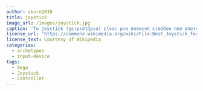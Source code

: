 ```yaml
---
author: vburn2018
title: joystick
image_url: /images/joystick.jpg
caption: 'Το joystick (χειριστήριο) είναι μια συσκευή εισόδου που αποτελείται από έναν μοχλό που περιστρέφεται σε μια βάση. Ο μοχλός ή η βάση μπορεί να ενσωματώνουν και ένα ή και περισσότερα κουμπιά ειδικών λειτουργιών. Πρωτοεμφανίστηκε το 1926 ως χειριστήριο ελέγχου αεροσκαφών και στη συνέχεια μηχανημάτων και οχημάτων όπως γερανοί, φορτηγά, υποβρύχια κλπ. Ως συσκευή εισόδου σε υπολογιστή εμφανίστηκε το 1967 και χρησιμοποιήθηκε κυρίως σε εφαρμογές βιντεοπαιχνιδιών.'
license_url: 'https://commons.wikimedia.org/wiki/File:Best_Joystick_for_PC_Gaming.jpg'
license_text: Courtesy of Wikipedia
categories:
  - archetypes
  - input-device
tags:
  - Sega
  - Joystick
  - Controller
---
```

